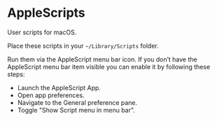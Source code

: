 # AppleScripts

User scripts for macOS.

Place these scripts in your `~/Library/Scripts` folder.

Run them via the AppleScript menu bar icon. If you don’t have the AppleScript menu bar item visible you can enable it by following these steps:

- Launch the AppleScript App.
- Open app preferences.
- Navigate to the General preference pane.
- Toggle "Show Script menu in menu bar".
